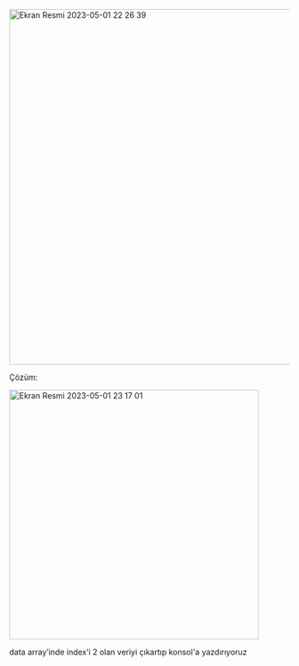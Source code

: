 <img width="638" alt="Ekran Resmi 2023-05-01 22 26 39" src="https://user-images.githubusercontent.com/96841321/235515823-444a4e06-5caf-4050-a4ef-5524de6f6528.png">


Çözüm:

<img width="448" alt="Ekran Resmi 2023-05-01 23 17 01" src="https://user-images.githubusercontent.com/96841321/235524131-9a799124-c626-4211-b6aa-2f11707ec121.png">

data array’inde index’i 2 olan veriyi çıkartıp konsol'a yazdırıyoruz
